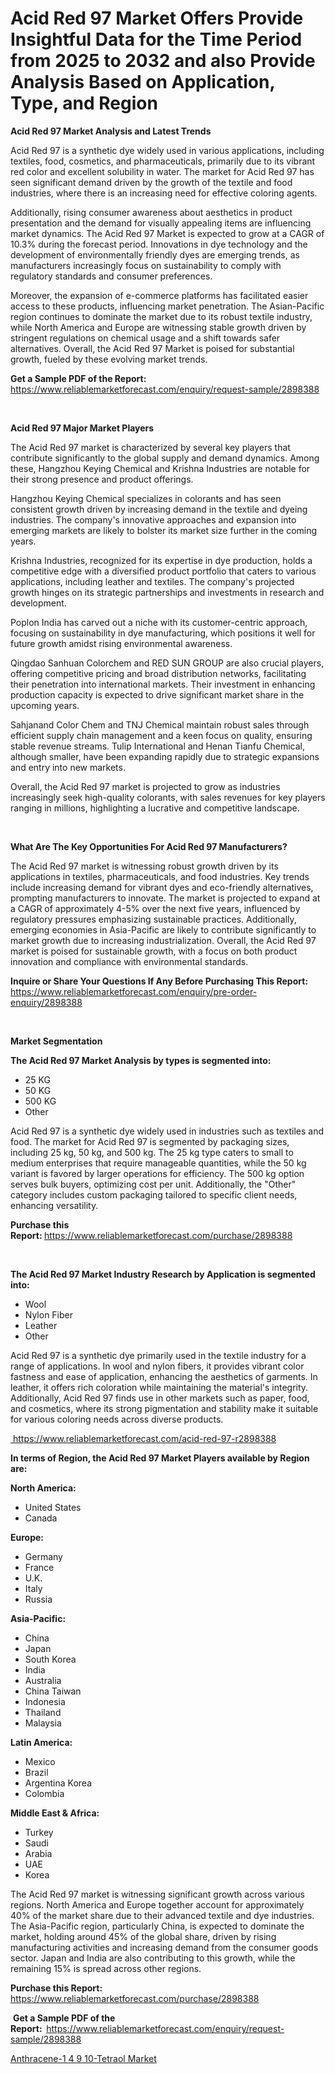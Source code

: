 <p><h1>Acid Red 97 Market Offers Provide Insightful Data for the Time Period from 2025 to 2032 and also Provide Analysis Based on Application, Type, and Region</h1></p><p><strong>Acid Red 97 Market Analysis and Latest Trends</strong></p>
<p><p>Acid Red 97 is a synthetic dye widely used in various applications, including textiles, food, cosmetics, and pharmaceuticals, primarily due to its vibrant red color and excellent solubility in water. The market for Acid Red 97 has seen significant demand driven by the growth of the textile and food industries, where there is an increasing need for effective coloring agents. </p><p>Additionally, rising consumer awareness about aesthetics in product presentation and the demand for visually appealing items are influencing market dynamics. The Acid Red 97 Market is expected to grow at a CAGR of 10.3% during the forecast period. Innovations in dye technology and the development of environmentally friendly dyes are emerging trends, as manufacturers increasingly focus on sustainability to comply with regulatory standards and consumer preferences.</p><p>Moreover, the expansion of e-commerce platforms has facilitated easier access to these products, influencing market penetration. The Asian-Pacific region continues to dominate the market due to its robust textile industry, while North America and Europe are witnessing stable growth driven by stringent regulations on chemical usage and a shift towards safer alternatives. Overall, the Acid Red 97 Market is poised for substantial growth, fueled by these evolving market trends.</p></p>
<p><strong>Get a Sample PDF of the Report:&nbsp;</strong> <a href="https://www.reliablemarketforecast.com/enquiry/request-sample/2898388?utm_campaign=2479&utm_medium=2&utm_source=Github&utm_content=ia&utm_term=15032025&utm_id=acid-red-97">https://www.reliablemarketforecast.com/enquiry/request-sample/2898388</a></p>
<p>&nbsp;</p>
<p><strong>Acid Red 97 Major Market Players</strong></p>
<p><p>The Acid Red 97 market is characterized by several key players that contribute significantly to the global supply and demand dynamics. Among these, Hangzhou Keying Chemical and Krishna Industries are notable for their strong presence and product offerings. </p><p>Hangzhou Keying Chemical specializes in colorants and has seen consistent growth driven by increasing demand in the textile and dyeing industries. The company's innovative approaches and expansion into emerging markets are likely to bolster its market size further in the coming years.</p><p>Krishna Industries, recognized for its expertise in dye production, holds a competitive edge with a diversified product portfolio that caters to various applications, including leather and textiles. The company's projected growth hinges on its strategic partnerships and investments in research and development.</p><p>Poplon India has carved out a niche with its customer-centric approach, focusing on sustainability in dye manufacturing, which positions it well for future growth amidst rising environmental awareness.</p><p>Qingdao Sanhuan Colorchem and RED SUN GROUP are also crucial players, offering competitive pricing and broad distribution networks, facilitating their penetration into international markets. Their investment in enhancing production capacity is expected to drive significant market share in the upcoming years.</p><p>Sahjanand Color Chem and TNJ Chemical maintain robust sales through efficient supply chain management and a keen focus on quality, ensuring stable revenue streams. Tulip International and Henan Tianfu Chemical, although smaller, have been expanding rapidly due to strategic expansions and entry into new markets.</p><p>Overall, the Acid Red 97 market is projected to grow as industries increasingly seek high-quality colorants, with sales revenues for key players ranging in millions, highlighting a lucrative and competitive landscape.</p></p>
<p>&nbsp;</p>
<p><strong>What Are The Key Opportunities For Acid Red 97 Manufacturers?</strong></p>
<p><p>The Acid Red 97 market is witnessing robust growth driven by its applications in textiles, pharmaceuticals, and food industries. Key trends include increasing demand for vibrant dyes and eco-friendly alternatives, prompting manufacturers to innovate. The market is projected to expand at a CAGR of approximately 4-5% over the next five years, influenced by regulatory pressures emphasizing sustainable practices. Additionally, emerging economies in Asia-Pacific are likely to contribute significantly to market growth due to increasing industrialization. Overall, the Acid Red 97 market is poised for sustainable growth, with a focus on both product innovation and compliance with environmental standards.</p></p>
<p><strong>Inquire or Share Your Questions If Any Before Purchasing This Report:</strong> <a href="https://www.reliablemarketforecast.com/enquiry/pre-order-enquiry/2898388?utm_campaign=2479&utm_medium=2&utm_source=Github&utm_content=ia&utm_term=15032025&utm_id=acid-red-97">https://www.reliablemarketforecast.com/enquiry/pre-order-enquiry/2898388</a></p>
<p>&nbsp;</p>
<p><strong>Market Segmentation</strong></p>
<p><strong>The Acid Red 97 Market Analysis by types is segmented into:</strong></p>
<p><ul><li>25 KG</li><li>50 KG</li><li>500 KG</li><li>Other</li></ul></p>
<p><p>Acid Red 97 is a synthetic dye widely used in industries such as textiles and food. The market for Acid Red 97 is segmented by packaging sizes, including 25 kg, 50 kg, and 500 kg. The 25 kg type caters to small to medium enterprises that require manageable quantities, while the 50 kg variant is favored by larger operations for efficiency. The 500 kg option serves bulk buyers, optimizing cost per unit. Additionally, the "Other" category includes custom packaging tailored to specific client needs, enhancing versatility.</p></p>
<p><strong>Purchase this Report:&nbsp;</strong><a href="https://www.reliablemarketforecast.com/purchase/2898388?utm_campaign=2479&utm_medium=2&utm_source=Github&utm_content=ia&utm_term=15032025&utm_id=acid-red-97">https://www.reliablemarketforecast.com/purchase/2898388</a></p>
<p>&nbsp;</p>
<p><strong>The Acid Red 97 Market Industry Research by Application is segmented into:</strong></p>
<p><ul><li>Wool</li><li>Nylon Fiber</li><li>Leather</li><li>Other</li></ul></p>
<p><p>Acid Red 97 is a synthetic dye primarily used in the textile industry for a range of applications. In wool and nylon fibers, it provides vibrant color fastness and ease of application, enhancing the aesthetics of garments. In leather, it offers rich coloration while maintaining the material's integrity. Additionally, Acid Red 97 finds use in other markets such as paper, food, and cosmetics, where its strong pigmentation and stability make it suitable for various coloring needs across diverse products.</p></p>
<p><a href="https://www.reliablemarketforecast.com/acid-red-97-r2898388?utm_campaign=2479&utm_medium=2&utm_source=Github&utm_content=ia&utm_term=15032025&utm_id=acid-red-97">&nbsp;https://www.reliablemarketforecast.com/acid-red-97-r2898388</a></p>
<p><strong>In terms of Region, the Acid Red 97 Market Players available by Region are:</strong></p>
<p>
    <p> <strong> North America: </strong>
        <ul>
            <li>United States</li>
            <li>Canada</li>
        </ul>
        </p> 
    <p> <strong> Europe: </strong>
        <ul>
            <li>Germany</li>
            <li>France</li>
            <li>U.K.</li>
            <li>Italy</li>
            <li>Russia</li>
        </ul>
        </p> 
    <p> <strong> Asia-Pacific: </strong>
        <ul>
            <li>China</li>
            <li>Japan</li>
            <li>South Korea</li>
            <li>India</li>
            <li>Australia</li>
            <li>China Taiwan</li>
            <li>Indonesia</li>
            <li>Thailand</li>
            <li>Malaysia</li>
        </ul>
        </p> 
    <p> <strong> Latin America: </strong>
        <ul>
            <li>Mexico</li>
            <li>Brazil</li>
            <li>Argentina Korea</li>
            <li>Colombia</li>
        </ul>
        </p> 
    <p> <strong> Middle East & Africa: </strong>
        <ul>
            <li>Turkey</li>
            <li>Saudi</li>
            <li>Arabia</li>
            <li>UAE</li>
            <li>Korea</li>
        </ul>
    </p>
    </p>
<p><p>The Acid Red 97 market is witnessing significant growth across various regions. North America and Europe together account for approximately 40% of the market share due to their advanced textile and dye industries. The Asia-Pacific region, particularly China, is expected to dominate the market, holding around 45% of the global share, driven by rising manufacturing activities and increasing demand from the consumer goods sector. Japan and India are also contributing to this growth, while the remaining 15% is spread across other regions.</p></p>
<p><strong>Purchase this Report: </strong><a href="https://www.reliablemarketforecast.com/purchase/2898388?utm_campaign=2479&utm_medium=2&utm_source=Github&utm_content=ia&utm_term=15032025&utm_id=acid-red-97">https://www.reliablemarketforecast.com/purchase/2898388</a></p>
<p>&nbsp;<strong>Get a Sample PDF of the Report:&nbsp;&nbsp;</strong><a href="https://www.reliablemarketforecast.com/enquiry/request-sample/2898388?utm_campaign=2479&utm_medium=2&utm_source=Github&utm_content=ia&utm_term=15032025&utm_id=acid-red-97">https://www.reliablemarketforecast.com/enquiry/request-sample/2898388</a></p>
<p><strong></strong></p>
<p><p><a href="https://github.com/lizamflotow/Market-Research-Report-List-1/blob/main/anthracene-1-4-9-10-tetraol-market.md?utm_campaign=2479&utm_medium=2&utm_source=Github&utm_content=ia&utm_term=15032025&utm_id=acid-red-97">Anthracene-1 4 9 10-Tetraol Market</a></p></p>